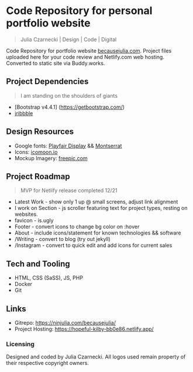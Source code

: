 # Code Repository for personal portfolio website
> Julia Czarnecki | Design | Code | Digital

Code Repository for portfolio website [becausejulia.com](https://www.becausejulia.com). Project files uploaded here for your code review and Netlify.com web hosting. Converted to static site via Buddy.works.

## Project Dependencies
> I am standing on the shoulders of giants

* [Bootstrap v4.4.1] (https://getbootstrap.com/)
* [jribbble](https://github.com/tylergaw/jribbble)

## Design Resources

* Google fonts: [Playfair Display](https://fonts.google.com/specimen/Playfair+Display) && [Montserrat](https://fonts.google.com/specimen/Montserrat)
* Icons: [icomoon.io](https://icomoon.io/)
* Mockup Imagery: [freepic.com](https://www.freepik.com/)

## Project Roadmap
> MVP for Netlify release completed 12/21

* Latest Work - show only 1 up @ small screens, adjust link alignment
* I work on Section - js scroller featuring text for project types, resting on websites.
* favicon - is.ugly
* Footer - convert icons to change bg color on :hover
* About - include icons/statement for known technologies && software
* /Writing - convert to blog (try out jekyll) 
* /Instagram - convert to quick edit and add icons for current sales

## Tech and Tooling

* HTML, CSS (SaSS), JS, PHP
* Docker
* Git 

## Links

- Gitrepo: https://ninjulia.com/becausejulia/
- Project Hosting: https://hopeful-kilby-bb0e86.netlify.app/

### Licensing

Designed and coded by Julia Czarnecki. All logos used remain property of their respective copyright owners.